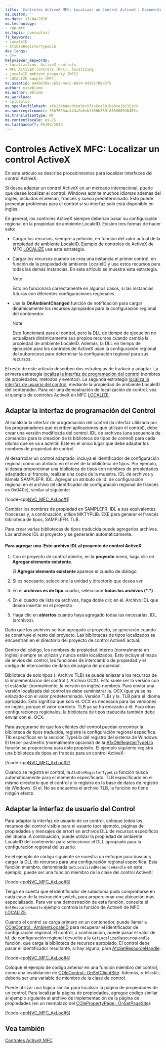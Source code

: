 ```yaml
---
title: 'Controles ActiveX MFC: Localizar un Control ActiveX | Documentos de Microsoft'
ms.custom: ''
ms.date: 11/04/2016
ms.technology:
- cpp-mfc
ms.topic: conceptual
f1_keywords:
- LocaleID
- AfxOleRegisterTypeLib
dev_langs:
- C++
helpviewer_keywords:
- localization, ActiveX controls
- MFC ActiveX controls [MFC], localizing
- LocaleID ambient property [MFC]
- LOCALIZE sample [MFC]
ms.assetid: a44b839a-c652-4ec5-b824-04392708a5f9
author: mikeblome
ms.author: mblome
ms.workload:
- cplusplus
ms.openlocfilehash: afe134b4acdcea3ec5f1a6ce381be0ca10c321d8
ms.sourcegitcommit: 76b7653ae443a2b8eb1186b789f8503609d6453e
ms.translationtype: MT
ms.contentlocale: es-ES
ms.lasthandoff: 05/04/2018
---
```

# <a name="mfc-activex-controls-localizing-an-activex-control"></a>Controles ActiveX MFC: Localizar un control ActiveX
En este artículo se describe procedimientos para localizar interfaces del control ActiveX.  
  
 Si desea adaptar un control ActiveX en un mercado internacional, puede que desee localizar el control. Windows admite muchos idiomas además del inglés, incluidos el alemán, francés y sueco predeterminado. Esto puede presentar problemas para el control si su interfaz solo está disponible en inglés.  
  
 En general, los controles ActiveX siempre deberían basar su configuración regional en la propiedad de ambiente LocaleID. Existen tres formas de hacer esto:  
  
-   Cargar los recursos, siempre a petición, en función del valor actual de la propiedad de ambiente LocaleID. Ejemplo de controles de ActiveX de MFC [LOCALIZE](../visual-cpp-samples.md) usa esta estrategia.  
  
-   Cargar los recursos cuando se crea una instancia el primer control, en función de la propiedad de ambiente LocaleID y use estos recursos para todas las demás instancias. En este artículo se muestra esta estrategia.  
  
    > [!NOTE]
    >  Esto no funcionará correctamente en algunos casos, si las instancias futuras con diferentes configuraciones regionales.  
  
-   Use la **OnAmbientChanged** función de notificación para cargar dinámicamente los recursos apropiados para la configuración regional del contenedor.  
  
    > [!NOTE]
    >  Esto funcionará para el control, pero la DLL de tiempo de ejecución no actualizará dinámicamente sus propios recursos cuando cambia la propiedad de ambiente LocaleID. Además, la DLL en tiempo de ejecución para los controles de ActiveX usan la configuración regional del subproceso para determinar la configuración regional para sus recursos.  
  
 El resto de este artículo describen dos estrategias de traducir y adaptar. La primera estrategia [localiza la interfaz de programación del control](#_core_localizing_your_control.92.s_programmability_interface) (nombres de propiedades, métodos y eventos). La segunda estrategia [localiza la interfaz de usuario del control](#_core_localizing_the_control.92.s_user_interface), mediante la propiedad de ambiente LocaleID del contenedor. Para ver una demostración de localización de control, vea el ejemplo de controles ActiveX en MFC [LOCALIZE](../visual-cpp-samples.md).  
  
##  <a name="_core_localizing_your_control.92.s_programmability_interface"></a> Adaptar la interfaz de programación del Control  
 Al localizar la interfaz de programación del control (la interfaz utilizada por los programadores que escriben aplicaciones que utilizan el control), debe crear una versión modificada del control. IDL de archivos (una secuencia de comandos para la creación de la biblioteca de tipos de control) para cada idioma que se va a admitir. Este es el único lugar que debe adaptar los nombres de propiedad de control.  
  
 Al desarrollar un control adaptado, incluya el identificador de configuración regional como un atributo en el nivel de la biblioteca de tipos. Por ejemplo, si desea proporcionar una biblioteca de tipos con nombres de propiedades adaptados al francés, realizar una copia de la muestra. IDL de archivos y llámela SAMPLEFR. IDL. Agregar un atributo de Id. de configuración regional en el archivo (el identificador de configuración regional de francés es 0x040c), similar al siguiente:  
  
 [!code-cpp[NVC_MFC_AxLoc#1](../mfc/codesnippet/cpp/mfc-activex-controls-localizing-an-activex-control_1.idl)]  
  
 Cambiar los nombres de propiedad en SAMPLEFR. IDL a sus equivalentes franceses y, a continuación, utilice MKTYPLIB. EXE para generar el francés biblioteca de tipos, SAMPLEFR. TLB.  
  
 Para crear varias bibliotecas de tipos traducida puede agregarlos archivos. Los archivos IDL al proyecto y se generarán automáticamente.  
  
#### <a name="to-add-an-idl-file-to-your-activex-control-project"></a>Para agregar una. Este archivo IDL al proyecto de control ActiveX  
  
1.  Con el proyecto de control abierto, en la **proyecto** menú, haga clic en **Agregar elemento existente**.  
  
     El **Agregar elemento existente** aparece el cuadro de diálogo.  
  
2.  Si es necesario, seleccione la unidad y directorio que desea ver.  
  
3.  En el **archivos es de tipo** cuadro, seleccione **todos los archivos (\*.\*)** .  
  
4.  En el cuadro de lista de archivos, haga doble clic en el. Archivo IDL que desea insertar en el proyecto.  
  
5.  Haga clic en **abiertos** cuando haya agregado todas las necesarias. IDL (archivos).  
  
 Dado que los archivos se han agregado al proyecto, se generarán cuando se construye el resto del proyecto. Las bibliotecas de tipos localizados se encuentran en el directorio del proyecto de control ActiveX actual.  
  
 Dentro del código, los nombres de propiedad interno (normalmente en inglés) siempre se utilizan y nunca están localizados. Esto incluye el mapa de envíos del control, las funciones de intercambio de propiedad y el código de intercambio de datos de página de propiedad.  
  
 Biblioteca de solo tipos (. Archivo TLB) se puede enlazar a los recursos de la implementación del control (. Archivo OCX). Esto suele ser la versión con el estándar (normalmente, la versión en inglés) nombres. Para enviar una versión localizada del control se debe suministrar la. OCX (que ya se ha enlazado con el valor predeterminado. Versión TLB) y la. TLB para el idioma apropiado. Esto significa que solo el. OCX es necesaria para las versiones en inglés, porque el valor correcto. TLB ya se ha enlazado a él. Para otras configuraciones regionales, la biblioteca de tipos traducida también debe enviar con el. OCX.  
  
 Para asegurarse de que los clientes del control puedan encontrar la biblioteca de tipos traducida, registre la configuración regional específica. Tlb específicos en la sección TypeLib del registro del sistema de Windows. El tercer parámetro (normalmente opcional) de la [AfxOleRegisterTypeLib](../mfc/reference/registering-ole-controls.md#afxoleregistertypelib) función se proporciona para este propósito. El ejemplo siguiente registra una biblioteca de tipos en francés para un control ActiveX:  
  
 [!code-cpp[NVC_MFC_AxLoc#2](../mfc/codesnippet/cpp/mfc-activex-controls-localizing-an-activex-control_2.cpp)]  
  
 Cuando se registra el control, la `AfxOleRegisterTypeLib` función busca automáticamente para el elemento especificado. TLB especificado en el mismo directorio que el control y lo registra en la base de datos de registro de Windows. Si el. No se encuentra el archivo TLB, la función no tiene ningún efecto.  
  
##  <a name="_core_localizing_the_control.92.s_user_interface"></a> Adaptar la interfaz de usuario del Control  
 Para adaptar la interfaz de usuario de un control, coloque todos los recursos del control visible para el usuario (por ejemplo, páginas de propiedades y mensajes de error) en archivos DLL de recursos específicos del idioma. A continuación, puede utilizar la propiedad de ambiente LocaleID del contenedor para seleccionar el DLL apropiado para la configuración regional del usuario.  
  
 En el ejemplo de código siguiente se muestra un enfoque para buscar y cargar la DLL de recursos para una configuración regional específica. Esta función miembro, denominada `GetLocalizedResourceHandle` en este ejemplo, puede ser una función miembro de la clase del control ActiveX:  
  
 [!code-cpp[NVC_MFC_AxLoc#3](../mfc/codesnippet/cpp/mfc-activex-controls-localizing-an-activex-control_3.cpp)]  
  
 Tenga en cuenta que el identificador de subidioma pudo comprobarse en cada caso de la instrucción switch, para proporcionar una ubicación más especializado. Para ver una demostración de esta función, consulte el `GetResourceHandle` ejemplo controla la función de ActiveX de MFC [LOCALIZE](../visual-cpp-samples.md).  
  
 Cuando el control se carga primero en un contenedor, puede llamar a [COleControl:: AmbientLocaleID](../mfc/reference/colecontrol-class.md#ambientlocaleid) para recuperar el identificador de configuración regional. El control, a continuación, puede pasar el valor de Id. de configuración regional devuelto a la `GetLocalizedResourceHandle` función, que carga la biblioteca de recursos apropiado. El control debe pasar el identificador resultante, si hay alguno, para [AfxSetResourceHandle](../mfc/reference/application-information-and-management.md#afxsetresourcehandle):  
  
 [!code-cpp[NVC_MFC_AxLoc#4](../mfc/codesnippet/cpp/mfc-activex-controls-localizing-an-activex-control_4.cpp)]  
  
 Coloque el ejemplo de código anterior en una función miembro del control, como una invalidación de [COleControl:: OnSetClientSite](../mfc/reference/colecontrol-class.md#onsetclientsite). Además, `m_hResDLL` debería ser una variable de miembro de la clase de control.  
  
 Puede utilizar una lógica similar para localizar la página de propiedades de un control. Para localizar la página de propiedades, agregue código similar al ejemplo siguiente al archivo de implementación de la página de propiedades (en un reemplazo del [COlePropertyPage:: OnSetPageSite](../mfc/reference/colepropertypage-class.md#onsetpagesite)):  
  
 [!code-cpp[NVC_MFC_AxLoc#5](../mfc/codesnippet/cpp/mfc-activex-controls-localizing-an-activex-control_5.cpp)]  
  
## <a name="see-also"></a>Vea también  
 [Controles ActiveX MFC](../mfc/mfc-activex-controls.md)

